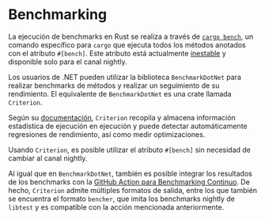 # Benchmarking

La ejecución de benchmarks en Rust se realiza a través de 
[`cargo bench`][cargo-bench], un comando específico para `cargo` que ejecuta 
todos los métodos anotados con el atributo `#[bench]`. Este atributo está 
actualmente [inestable][bench-unstable] y disponible solo para el canal nightly.

Los usuarios de .NET pueden utilizar la biblioteca `BenchmarkDotNet` para 
realizar benchmarks de métodos y realizar un seguimiento de su rendimiento. El 
equivalente de `BenchmarkDotNet` es una crate llamada `Criterion`.

Según su [documentación][criterion-docs], `Criterion` recopila y almacena 
información estadística de ejecución en ejecución y puede detectar 
automáticamente regresiones de rendimiento, así como medir optimizaciones.

Usando `Criterion`, es posible utilizar el atributo `#[bench]` sin necesidad de 
cambiar al canal nightly.

Al igual que en `BenchmarkDotNet`, también es posible integrar los resultados de 
los benchmarks con la 
[GitHub Action para Benchmarking Continuo][gh-action-bench]. De hecho, 
`Criterion` admite múltiples formatos de salida, entre los que también se 
encuentra el formato `bencher`, que imita los benchmarks nightly de `libtest` y 
es compatible con la acción mencionada anteriormente.

[cargo-bench]: https://doc.rust-lang.org/cargo/commands/cargo-bench.html
[bench-unstable]: https://doc.rust-lang.org/rustc/tests/index.html#test-attributes
[criterion-docs]: https://bheisler.github.io/criterion.rs/book/index.html
[gh-action-bench]: https://github.com/benchmark-action/github-action-benchmark
